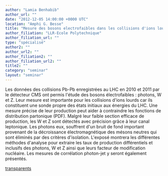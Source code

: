 ```yaml
---
author: "Lamia Benhabib"
author_url: ""
date: "2012-12-05 14:00:00 +0000 UTC"
location: "Amphi G. Besse"
title: "Mesure des bosons electrofaibles dans les collisions d'ions lourds au LHC avec le détecteur CMS"
author_filiation: "LLR-Ecole Polytechnique"
author_filiation_url: ""
type: "spécialisé"
author2: ""
author_url2: ""
author_filiation2: ""
author_filiation_url2: ""
title2: ""
category: "seminar" 
layout: "seminar"
---
```

Les données des collisions Pb-Pb enregistrées au LHC en 2010 et 2011 par le détecteur CMS ont permis l'étude des bosons électrofaibles : photons, W et Z. Leur mesure est importante pour les collisions d'ions lourds car ils constituent une sonde propre des états initiaux aux énergies du LHC. Une mesure précise de leur production peut aider à contraindre les fonctions de distribution partonique (PDF). Malgré leur faible section efficace de production, les W et Z sont détectés avec précision grâce à leur canal leptonique. Les photons eux, souffrent d'un bruit de fond important provenant de la décroissance électromagnétique des mésons neutres qui sont éliminés par des critères d'isolation. L'exposé montrera les différentes méthodes d'analyse pour extraire les taux de production différentiels et inclusifs des photons, W et Z ainsi que leurs facteur de modification nucléaire. Les mesures de corrélation photon-jet y seront également présentés.

[transparents](images/Communication/seminaires/LamiaBenhabib.pdf)
